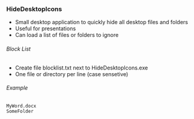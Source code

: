 ### HideDesktopIcons

* Small desktop application to quickly hide all desktop files and folders
* Useful for presentations
* Can load a list of files or folders to ignore 

###### Block List
* Create file blocklist.txt next to HideDesktopIcons.exe
* One file or directory per line (case sensetive)

###### Example

```
MyWord.docx
SomeFolder
```